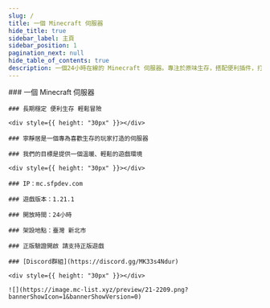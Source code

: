 ```yaml
---
slug: /
title: 一個 Minecraft 伺服器
hide_title: true
sidebar_label: 主頁
sidebar_position: 1
pagination_next: null
hide_table_of_contents: true
description: 一個24小時在線的 Minecraft 伺服器。專注於原味生存，搭配便利插件，打造輕鬆愜意的遊戲環境。像家一樣溫暖的伺服器，隨時歡迎你探索、創造與冒險！
---
```


<div style={{ textAlign: "center" }}>
    ### 一個 Minecraft 伺服器

    ### 長期穩定 便利生存 輕鬆冒險

    <div style={{ height: "30px" }}></div>

    ### 寧靜居是一個專為喜歡生存的玩家打造的伺服器

    ### 我們的目標是提供一個溫暖、輕鬆的遊戲環境

    <div style={{ height: "30px" }}></div>

    ### IP：mc.sfpdev.com

    ### 遊戲版本：1.21.1

    ### 開放時間：24小時

    ### 架設地點：臺灣 新北市

    ### 正版驗證開啟 請支持正版遊戲

    ### [Discord群組](https://discord.gg/MK33s4Ndur)

    <div style={{ height: "30px" }}></div>

    ![](https://image.mc-list.xyz/preview/21-2209.png?bannerShowIcon=1&bannerShowVersion=0)
</div>
